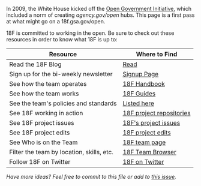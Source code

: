 
In 2009, the White House kicked off the [Open Government Initiative](https://www.whitehouse.gov/open/documents/open-government-directive), which included a norm  of creating _agency.gov/open_ hubs.  This page is a first pass at what might go on a 18f.gsa.gov/open.  

18F is committed to working in the open.  Be sure to check out these resources in order to know what 18F is up to:  

| Resource    | Where to Find  |
|---|---|
|  Read the 18F Blog | [Read](https://18f.gsa.gov/blog/) | [Subscribe via Email](https://ifttt.com/recipes/214709-a-new-18f-blog-post-email-me-a-link-to-go-read-it-right-away) | [Subscribe via RSS](https://18f.gsa.gov/feed.xml)  |
| Sign up for the bi-weekly newsletter  |  [Signup Page](https://18f.gsa.gov/#newsletter)  |
| See how the team operates  | [18F Handbook](https://handbook.18f.gov/)  |
| See how the team works  |  [18F Guides](https://pages.18f.gov/guides/) |
| See the team's policies and standards | [Listed here](https://github.com/18F/meta/blob/18f-pages/projects/list-of-policies.md) |
| See 18F working in action | [18F project repositories](https://github.com/18F) |
| See 18F project issues | [18F's project issues](https://github.com/search?utf8=%E2%9C%93&q=is%3Apr+user%3A18F&type=Issues&ref=searchresults) |  
| See 18F project edits | [18F project edits](https://github.com/search?utf8=%E2%9C%93&q=is%3Apr+user%3A18F&type=Issues&ref=searchresults) |  
| See Who is on the Team | [18F team page](https://18f.gsa.gov/team/)  |
| Filter the team by location, skills, etc. | [18F Team Browser](https://pages.18f.gov/team-browser/) |
| Follow 18F on Twitter | [18F on Twitter](https://twitter.com/18f) |


_Have more ideas?  Feel free to commit to this file or add to [this issue](https://github.com/18F/meta/issues/6)._










